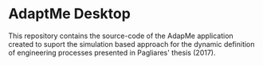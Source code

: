 # AdaptMe Desktop

This repository contains the source-code of the AdapMe application created to suport the simulation based approach for the dynamic definition of engineering processes presented in Pagliares' thesis (2017).
